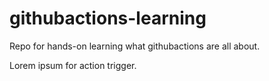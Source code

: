 # githubactions-learning

Repo for hands-on learning what githubactions are all about.

Lorem ipsum for action trigger.